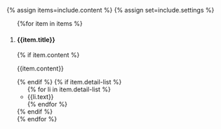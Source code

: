 {% assign items=include.content %}
{% assign set=include.settings %}

<ol class="usa-process-list">
    {%for item in items %}
        <li class="{{page.li-class | default: 'usa-process-list__item'}}">
            <h4 class="{{item.h4-class | default: 'usa-process-list__heading'}}">{{item.title}}</h4>
            {% if item.content %}
                <p class="{{page.paragraph-class | default: 'margin-top-05'}}">
                {{item.content}}
                </p>
            {% endif %}
            {% if item.detail-list %}
                <ul>
                    {% for li in item.detail-list %}
                        <li>
                            {{li.text}}
                        </li>
                    {% endfor %}
                </ul>
            {% endif %}
        </li>
    {% endfor %}
</ol>